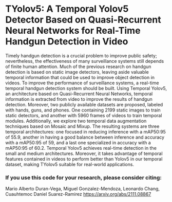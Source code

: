 # TYolov5: A Temporal Yolov5 Detector Based on Quasi-Recurrent Neural Networks for Real-Time Handgun Detection in Video

Timely handgun detection is a crucial problem to improve public safety; nevertheless, the effectiveness of many surveillance systems still depends of finite human attention. Much of the previous research on handgun detection is based on static image detectors, leaving aside valuable temporal information that could be used to improve object detection in videos. To improve the performance of surveillance systems, a real-time temporal handgun detection system should be built. Using Temporal Yolov5, an architecture based on Quasi-Recurrent Neural Networks, temporal information is extracted from video to improve the results of handgun detection. Moreover, two publicly available datasets are proposed, labeled with hands, guns, and phones. One containing 2199 static images to train static detectors, and another with 5960 frames of videos to train temporal modules. Additionally, we explore two temporal data augmentation techniques based on Mosaic and Mixup. The resulting systems are three temporal architectures: one focused in reducing inference with a mAP50:95 of 55.9, another in having a good balance between inference and accuracy with a mAP50:95 of 59, and a last one specialized in accuracy with a mAP50:95 of 60.2. Temporal Yolov5 achieves real-time detection in the small and medium architectures. Moreover, it takes advantage of temporal features contained in videos to perform better than Yolov5 in our temporal dataset, making TYolov5 suitable for real-world applications.


### If you use this code for your research, please consider citing:

Mario Alberto Duran-Vega, Miguel Gonzalez-Mendoza, Leonardo Chang, Cuauhtemoc Daniel Suarez-Ramirez
https://arxiv.org/abs/2111.08867
